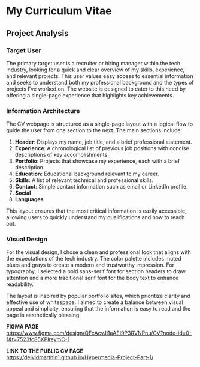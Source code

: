# My Curriculum Vitae 

## Project Analysis

### Target User
The primary target user is a recruiter or hiring manager within the tech industry, looking for a quick and clear overview of my skills, experience, and relevant projects. This user values easy access to essential information and seeks to understand both my professional background and the types of projects I’ve worked on. The website is designed to cater to this need by offering a single-page experience that highlights key achievements.

### Information Architecture
The CV webpage is structured as a single-page layout with a logical flow to guide the user from one section to the next. The main sections include:

1. **Header**: Displays my name, job title, and a brief professional statement.
2. **Experience**: A chronological list of previous job positions with concise descriptions of key accomplishments.
3. **Portfolio**: Projects that showcase my experience, each with a brief description.
4. **Education**: Educational background relevant to my career.
5. **Skills**: A list of relevant technical and professional skills.
6. **Contact**: Simple contact information such as email or LinkedIn profile.
7. **Social**
8. **Languages**

This layout ensures that the most critical information is easily accessible, allowing users to quickly understand my qualifications and how to reach out.

### Visual Design
For the visual design, I chose a clean and professional look that aligns with the expectations of the tech industry. The color palette includes muted blues and grays to create a modern and trustworthy impression. For typography, I selected a bold sans-serif font for section headers to draw attention and a more traditional serif font for the body text to enhance readability. 

The layout is inspired by popular portfolio sites, which prioritize clarity and effective use of whitespace. I aimed to create a balance between visual appeal and simplicity, ensuring that the information is easy to read and the page is aesthetically pleasing.

**FIGMA PAGE**
https://www.figma.com/design/QFcAcvJi1aAEI9P3RVNPnu/CV?node-id=0-1&t=7523fc85XPIreymC-1

**LINK TO THE PUBLIC CV PAGE**
https://deividmarthin1.github.io/Hypermedia-Project-Part-1/
